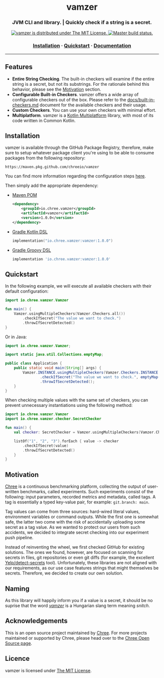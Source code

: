 <h1 align="center">
  vamzer
</h1>

<h3 align="center">
  JVM CLI and library. | Quickly check if a string is a secret.
</h3>

<p align="center">
  <a href="https://github.com/chreeio/vamzer/blob/master/LICENSE">
    <img src="https://img.shields.io/github/license/chreeio/vamzer" alt="vamzer is distributed under The MIT License.">
  </a>
  <a href="https://github.com/chreeio/vamzer/actions?query=workflow%3A%22Build+Master%22">
    <img src="https://github.com/chreeio/vamzer/workflows/Build%20Master/badge.svg" alt="Master build status.">
  </a>
</p>

<h3 align="center">
  <a href="#Installation">Installation</a>
  <span> · </span>
  <a href="#Quickstart">Quickstart</a>
  <span> · </span>
  <a href="docs/README.md">Documentation</a>
</h3>

---

## Features

  * **Entire String Checking**. The built-in checkers will examine if the entire string is a secret, but not its substrings. For the rationale behind this behavior, please see the [Motivation](#motivation) section.
  * **Configurable Built-in Checkers**. vamzer offers a wide array of configurable checkers out of the box. Please refer to the [docs/built-in-checkers.md](docs/built-in-checkers.md) document for the available checkers and their usage.
  * **Custom Checkers**. You can use your own checkers with minimal effort.
  * **Multiplatform**. vamzer is a [Kotlin Multiplatform](https://kotlinlang.org/docs/reference/multiplatform.html) library, with most of its code written in Common Kotlin.

## Installation

vamzer is available through the GitHub Package Registry, therefore, make sure to setup whatever package client you're using to be able to consume packages from the following repository:

~~~~
https://maven.pkg.github.com/chreeio/vamzer
~~~~

You can find more information regarding the configuration steps [here](https://docs.github.com/en/free-pro-team@latest/packages/using-github-packages-with-your-projects-ecosystem).

Then simply add the appropriate dependency:

  * [Maven POM](https://maven.apache.org/)
    ~~~~XML
    <dependency>
        <groupId>io.chree.vamzer</groupId>
        <artifactId>vamzer</artifactId>
        <version>1.0.0</version>
    </dependency>
    ~~~~
  * [Gradle Kotlin DSL](https://github.com/gradle/kotlin-dsl)
    ~~~~Kotlin
    implementation("io.chree.vamzer:vamzer:1.0.0")
    ~~~~
  * [Gradle Groovy DSL](https://gradle.org/)
    ~~~~Groovy
    implementation 'io.chree.vamzer:vamzer:1.0.0'
    ~~~~

## Quickstart

In the following example, we will execute all available checkers with their default configuration:

~~~~Kotlin
import io.chree.vamzer.Vamzer

fun main() {
    Vamzer.usingMultipleCheckers(Vamzer.Checkers.all())
        .checkIfSecret("The value we want to check.")
        .throwIfSecretDetected()
}
~~~~

Or in Java:

~~~~Java
import io.chree.vamzer.Vamzer;

import static java.util.Collections.emptyMap;

public class Application {
    public static void main(String[] args) {
        Vamzer.INSTANCE.usingMultipleCheckers(Vamzer.Checkers.INSTANCE.all())
                .checkIfSecret("The value we want to check.", emptyMap())
                .throwIfSecretDetected();
    }
}
~~~~

When checking multiple values with the same set of checkers, you can prevent unnecessary instantiations using the following method:

~~~~Kotlin
import io.chree.vamzer.Vamzer
import io.chree.vamzer.checker.SecretChecker

fun main() {
    val checker: SecretChecker = Vamzer.usingMultipleCheckers(Vamzer.Checkers.all())

    listOf("1", "2", "3").forEach { value -> checker
        .checkIfSecret(value)
        .throwIfSecretDetected()
    }
}
~~~~

## Motivation

[Chree](https://chree.io) is a continuous benchmarking platform, collecting the output of user-written benchmarks, called experiments. Such experiments consist of the following: input parameters, recorded metrics and metadata, called tags. A tag is essentially a typed key-value pair, for example: `git.branch: main`.

Tag values can come from three sources: hard-wired literal values, environment variables or command outputs. While the first one is somewhat safe, the latter two come with the risk of accidentally uploading some secret as a tag value. As we wanted to protect our users from such accidents, we decided to integrate secret checking into our experiment push pipeline.

Instead of reinventing the wheel, we first checked GitHub for existing solutions. The ones we found, however, are focused on scanning for secrets in files, git repositories or even git diffs (for example, the excellent [Yelp/detect-secrets](https://github.com/Yelp/detect-secrets) tool). Unfortunately, these libraries are not aligned with our requirements, as our use case features strings that might themselves be secrets. Therefore, we decided to create our own solution.

## Naming

As this library will happily inform you if a value is a secret, it should be no suprise that the word [*vamzer*](https://en.wiktionary.org/wiki/vamzer) is a Hungarian slang term meaning *snitch*.

## Acknowledgements

This is an open source project maintained by [Chree](https://chree.io). For more projects maintained or supported by Chree, please head over to the [Chree Open Source page](https://opensource.chree.io).

## Licence

vamzer is licensed under [The MIT License](LICENSE).
